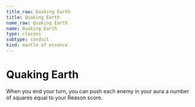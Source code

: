 ```yaml
---
title_raw: Quaking Earth
title: Quaking Earth
name_raw: Quaking Earth
name: Quaking Earth
type: classes
subtype: conduit
kind: mantle of essence
---
```


# Quaking Earth

When you end your turn, you can push each enemy in your aura a number of squares equal to your Reason score.

